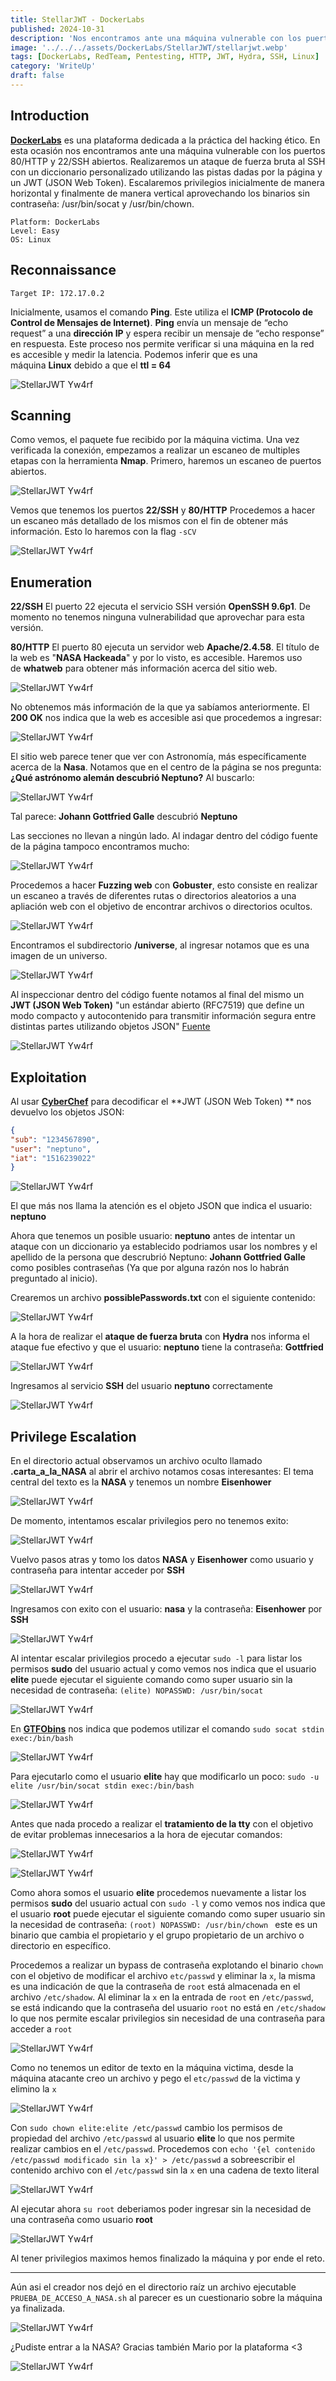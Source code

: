 ```yaml
---
title: StellarJWT - DockerLabs
published: 2024-10-31
description: 'Nos encontramos ante una máquina vulnerable con los puertos 80/HTTP y 22/SSH abiertos. Realizaremos un ataque de fuerza bruta al SSH con un diccionario personalizado utilizando las pistas dadas por la página y un JWT (JSON Web Token). Escalaremos privilegios inicialmente de manera horizontal y finalmente de manera vertical aprovechando los binarios sin contraseña: /usr/bin/socat y /usr/bin/chown.'
image: '../../../assets/DockerLabs/StellarJWT/stellarjwt.webp'
tags: [DockerLabs, RedTeam, Pentesting, HTTP, JWT, Hydra, SSH, Linux]
category: 'WriteUp'
draft: false
---
```


## Introduction

**[DockerLabs](https://dockerlabs.es/)** es una plataforma dedicada a la práctica del hacking ético. En esta ocasión nos encontramos ante una máquina vulnerable con los puertos 80/HTTP y 22/SSH abiertos. Realizaremos un ataque de fuerza bruta al SSH con un diccionario personalizado utilizando las pistas dadas por la página y un JWT (JSON Web Token). Escalaremos privilegios inicialmente de manera horizontal y finalmente de manera vertical aprovechando los binarios sin contraseña: /usr/bin/socat y /usr/bin/chown.

~~~
Platform: DockerLabs
Level: Easy
OS: Linux
~~~

## Reconnaissance

~~~
Target IP: 172.17.0.2
~~~

Inicialmente, usamos el comando **Ping**. Este utiliza el **ICMP (Protocolo de Control de Mensajes de Internet)**. **Ping** envía un mensaje de “echo request” a una **dirección IP** y espera recibir un mensaje de “echo response” en respuesta. Este proceso nos permite verificar si una máquina en la red es accesible y medir la latencia. Podemos inferir que es una máquina **Linux** debido a que el **ttl = 64**

![StellarJWT Yw4rf](../../../assets/DockerLabs/StellarJWT/stellar-1.png)

## Scanning

Como vemos, el paquete fue recibido por la máquina victima. Una vez verificada la conexión, empezamos a realizar un escaneo de multiples etapas con la herramienta **Nmap**. Primero, haremos un escaneo de puertos abiertos.

![StellarJWT Yw4rf](../../../assets/DockerLabs/StellarJWT/stellar-2.png)

Vemos que tenemos los puertos **22/SSH** y **80/HTTP** Procedemos a hacer un escaneo más detallado de los mismos con el fin de obtener más información. Esto lo haremos con la flag `-sCV`

![StellarJWT Yw4rf](../../../assets/DockerLabs/StellarJWT/stellar-3.png)

## Enumeration

**22/SSH** El puerto 22 ejecuta el servicio SSH versión **OpenSSH 9.6p1**. De momento no tenemos ninguna vulnerabilidad que aprovechar para esta versión.

**80/HTTP** El puerto 80 ejecuta un servidor web **Apache/2.4.58**. El título de la web es "**NASA Hackeada**" y por lo visto, es accesible. Haremos uso de **whatweb** para obtener más información acerca del sitio web.

![StellarJWT Yw4rf](../../../assets/DockerLabs/StellarJWT/stellar-4.png)

No obtenemos más información de la que ya sabíamos anteriormente. El **200 OK** nos indica que la web es accesible asi que procedemos a ingresar:

![StellarJWT Yw4rf](../../../assets/DockerLabs/StellarJWT/stellar-5.png)

El sitio web parece tener que ver con Astronomía, más específicamente acerca de la **Nasa**. Notamos que en el centro de la página se nos pregunta: **¿Qué astrónomo alemán descubrió Neptuno?** Al buscarlo:

![StellarJWT Yw4rf](../../../assets/DockerLabs/StellarJWT/stellar-6.png)

Tal parece: **Johann Gottfried Galle** descubrió **Neptuno**

Las secciones no llevan a ningún lado. Al indagar dentro del código fuente de la página tampoco encontramos mucho:

![StellarJWT Yw4rf](../../../assets/DockerLabs/StellarJWT/stellar-7.png)

Procedemos a hacer **Fuzzing web** con **Gobuster**, esto consiste en realizar un escaneo a través de diferentes rutas o directorios aleatorios a una apliación web con el objetivo de encontrar archivos o directorios ocultos. 

![StellarJWT Yw4rf](../../../assets/DockerLabs/StellarJWT/stellar-8.png)

Encontramos el subdirectorio **/universe**, al ingresar notamos que es una imagen de un universo. 

![StellarJWT Yw4rf](../../../assets/DockerLabs/StellarJWT/stellar-9.png)

Al inspeccionar dentro del código fuente notamos al final del mismo un **JWT (JSON Web Token)** "un estándar abierto (RFC7519) que define un modo ​compacto y ​autocontenido ​para transmitir información segura entre distintas partes utilizando objetos JSON" [Fuente](https://auth0.com/es/learn/json-web-tokens)

![StellarJWT Yw4rf](../../../assets/DockerLabs/StellarJWT/stellar-10.png)

## Exploitation

Al usar **[CyberChef](https://gchq.github.io/CyberChef/)** para decodificar el **JWT (JSON Web Token) ** nos devuelvo los objetos JSON:

~~~JSON
{
"sub": "1234567890",
"user": "neptuno",
"iat": "1516239022" 
}
~~~

![StellarJWT Yw4rf](../../../assets/DockerLabs/StellarJWT/stellar-11.png)

El que más nos llama la atención es el objeto JSON que indica el usuario: **neptuno** 

Ahora que tenemos un posible usuario: **neptuno** antes de intentar un ataque con un diccionario ya establecido podriamos usar los nombres y el apellido de la persona que descrubrió Neptuno: **Johann Gottfried Galle** como posibles contraseñas (Ya que por alguna razón nos lo habrán preguntado al inicio). 

Crearemos un archivo **possiblePasswords.txt** con el siguiente contenido: 

![StellarJWT Yw4rf](../../../assets/DockerLabs/StellarJWT/stellar-12.png)

A la hora de realizar el **ataque de fuerza bruta** con **Hydra** nos informa el ataque fue efectivo y que el usuario: **neptuno** tiene la contraseña: **Gottfried**

![StellarJWT Yw4rf](../../../assets/DockerLabs/StellarJWT/stellar-13.png)

 Ingresamos al servicio **SSH** del usuario **neptuno** correctamente

![StellarJWT Yw4rf](../../../assets/DockerLabs/StellarJWT/stellar-14.png)

## Privilege Escalation

En el directorio actual observamos un archivo oculto llamado **.carta_a_la_NASA** al abrir el archivo notamos cosas interesantes: El tema central del texto es la **NASA** y tenemos un nombre **Eisenhower**

![StellarJWT Yw4rf](../../../assets/DockerLabs/StellarJWT/stellar-15.png)

De momento, intentamos escalar privilegios pero no tenemos exito: 

![StellarJWT Yw4rf](../../../assets/DockerLabs/StellarJWT/stellar-16.png)

Vuelvo pasos atras y tomo los datos **NASA** y **Eisenhower** como usuario y contraseña para intentar acceder por **SSH**

![StellarJWT Yw4rf](../../../assets/DockerLabs/StellarJWT/stellar-17.png)

Ingresamos con exito con el usuario: **nasa** y la contraseña: **Eisenhower** por **SSH**

![StellarJWT Yw4rf](../../../assets/DockerLabs/StellarJWT/stellar-18.png)

Al intentar escalar privilegios procedo a ejecutar `sudo -l` para listar los permisos **sudo** del usuario actual y como vemos nos indica que el usuario **elite** puede ejecutar el siguiente comando como super usuario sin la necesidad de contraseña: `(elite) NOPASSWD: /usr/bin/socat`

![StellarJWT Yw4rf](../../../assets/DockerLabs/StellarJWT/stellar-19.png)

En **[GTFObins](https://gtfobins.github.io/)** nos indica que podemos utilizar el comando `sudo socat stdin exec:/bin/bash`

![StellarJWT Yw4rf](../../../assets/DockerLabs/StellarJWT/stellar-20.png)

Para ejecutarlo como el usuario **elite** hay que modificarlo un poco: `sudo -u elite /usr/bin/socat stdin exec:/bin/bash`

![StellarJWT Yw4rf](../../../assets/DockerLabs/StellarJWT/stellar-22.png)

Antes que nada procedo a realizar el **tratamiento de la tty** con el objetivo de evitar problemas innecesarios a la hora de ejecutar comandos:

![StellarJWT Yw4rf](../../../assets/DockerLabs/StellarJWT/stellar-23.png)

![StellarJWT Yw4rf](../../../assets/DockerLabs/StellarJWT/stellar-24.png)

Como ahora somos el usuario **elite** procedemos nuevamente a listar los permisos **sudo** del usuario actual con `sudo -l` y como vemos nos indica que el usuario **root** puede ejecutar el siguiente comando como super usuario sin la necesidad de contraseña: `(root) NOPASSWD: /usr/bin/chown ` este es un binario que cambia el propietario y el grupo propietario de un archivo o directorio en específico.

Procedemos a realizar un bypass de contraseña explotando el binario `chown` con el objetivo de modificar el archivo `etc/passwd` y eliminar la `x`, la misma es una indicación de que la contraseña de `root` está almacenada en el archivo `/etc/shadow`. Al eliminar la `x` en la entrada de `root` en `/etc/passwd`, se está indicando que la contraseña del usuario `root` no está en `/etc/shadow` lo que nos permite escalar privilegios sin necesidad de una contraseña para acceder a `root` 

![StellarJWT Yw4rf](../../../assets/DockerLabs/StellarJWT/stellar-25.png)

Como no tenemos un editor de texto en la máquina victima, desde la máquina atacante creo un archivo y pego el `etc/passwd` de la victima y elimino la `x`
 
![StellarJWT Yw4rf](../../../assets/DockerLabs/StellarJWT/stellar-26.png)

Con `sudo chown elite:elite /etc/passwd` cambio los permisos de propiedad del archivo `/etc/passwd` al usuario **elite** lo que nos permite realizar cambios en el `/etc/passwd`. Procedemos con `echo '{el contenido /etc/passwd modificado sin la x}' > /etc/passwd` a sobreescribir el contenido archivo con el `/etc/passwd` sin la `x` en una cadena de texto literal

![StellarJWT Yw4rf](../../../assets/DockerLabs/StellarJWT/stellar-27.png)

Al ejecutar ahora `su root` deberiamos poder ingresar sin la necesidad de una contraseña como usuario **root**

![StellarJWT Yw4rf](../../../assets/DockerLabs/StellarJWT/stellar-28.png)

Al tener privilegios maximos hemos finalizado la máquina y por ende el reto.

---

Aún asi el creador nos dejó en el directorio raíz un archivo ejecutable `PRUEBA_DE_ACCESO_A_NASA.sh` al parecer es un cuestionario sobre la máquina ya finalizada.

![StellarJWT Yw4rf](../../../assets/DockerLabs/StellarJWT/stellar-29.png)

¿Pudiste entrar a la NASA? Gracias también Mario por la plataforma <3

![StellarJWT Yw4rf](../../../assets/DockerLabs/StellarJWT/stellar-30.png)

<br>